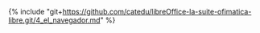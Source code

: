 {% include "git+https://github.com/catedu/libreOffice-la-suite-ofimatica-libre.git/4_el_navegador.md" %}
